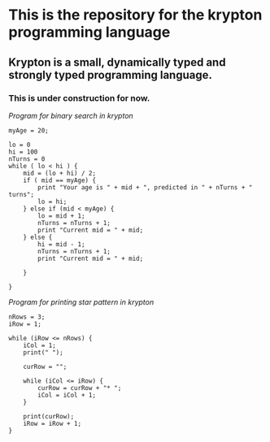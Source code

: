 # This is the repository for the krypton programming language

## Krypton is a small, dynamically typed and strongly typed programming language.

### This is under construction for now.

_Program for binary search in krypton_

```
myAge = 20;

lo = 0
hi = 100
nTurns = 0
while ( lo < hi ) {
    mid = (lo + hi) / 2;
    if ( mid == myAge) {
        print "Your age is " + mid + ", predicted in " + nTurns + " turns";
        lo = hi;
    } else if (mid < myAge) {
        lo = mid + 1;
        nTurns = nTurns + 1;
        print "Current mid = " + mid;
    } else {
        hi = mid - 1;
        nTurns = nTurns + 1;
        print "Current mid = " + mid;

    }

}
```


*Program for printing star pattern in krypton*
```
nRows = 3;
iRow = 1;

while (iRow <= nRows) {
    iCol = 1;
    print(" ");

    curRow = "";

    while (iCol <= iRow) {
        curRow = curRow + "* ";
        iCol = iCol + 1;
    }

    print(curRow);
    iRow = iRow + 1;
}
```
